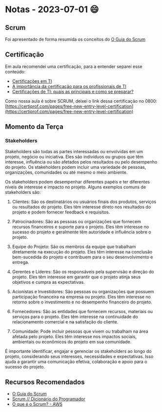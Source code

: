 # Notas - 2023-07-01 😄
 
## Scrum

Foi apresentado de forma resumida os conceitos do [O Guia do Scrum](https://scrumguides.org/docs/scrumguide/v2020/2020-Scrum-Guide-Portuguese-European.pdf)

## Certificação

Em aula recomendei uma certificação, para a entender separei esse conteúdo:

- [Certificações em TI](https://www.youtube.com/watch?v=gIk-hfl_M7g)
- [A importância da certificação para os profissionais de TI](https://imasters.com.br/e-learning/a-importancia-da-certificacao-para-os-profissionais-de-ti#:~:text=Ela%20ajuda%20no%20aprendizado%20de,no%20avan%C3%A7o%20da%20carreira%20profissional.)
- [Certificações de TI: quais as principais e como se preparar?](https://www.certifiquei.com.br/certificacoes-ti/#:~:text=As%20certifica%C3%A7%C3%B5es%20de%20TI%20s%C3%A3o,entre%20outras%20%C3%A1reas%20de%20conhecimento.)

Como nossa aula é sobre SCRUM, deixei o link dessa certificação no 0800: [https://certiprof.com/pages/free-new-entry-level-certification](https://certiprof.com/pages/free-new-entry-level-certification)

## Momento da Terça

### Stakeholders

Stakeholders são todas as partes interessadas ou envolvidas em um projeto, negócio ou iniciativa. Eles são indivíduos ou grupos que têm interesse, influência ou são afetados pelos resultados ou pelo desempenho do projeto. Os stakeholders podem incluir uma variedade de pessoas, organizações, comunidades ou até mesmo o meio ambiente.

Os stakeholders podem desempenhar diferentes papéis e ter diferentes níveis de interesse e impacto no projeto. Alguns exemplos comuns de stakeholders são:

1. Clientes: São os destinatários ou usuários finais dos produtos, serviços ou resultados do projeto. Eles têm interesse direto nos resultados do projeto e podem fornecer feedback e requisitos.

2. Patrocinadores: São as pessoas ou organizações que fornecem recursos financeiros e suporte para o projeto. Eles têm interesse no sucesso do projeto e geralmente têm autoridade e influência sobre o projeto.

3. Equipe do Projeto: São os membros da equipe que trabalham diretamente na execução do projeto. Eles têm interesse na conclusão bem-sucedida do projeto e contribuem para o seu desenvolvimento e entrega.

4. Gerentes e Líderes: São os responsáveis pela supervisão e direção do projeto. Eles têm interesse em garantir que o projeto atinja seus objetivos e cumpra as expectativas.

5. Acionistas e Investidores: São pessoas ou organizações que possuem participação financeira na empresa ou projeto. Eles têm interesse no retorno sobre o investimento e no desempenho financeiro do projeto.

6. Fornecedores: São as entidades que fornecem recursos, materiais ou serviços para o projeto. Eles têm interesse na continuidade do relacionamento comercial e na satisfação do cliente.

7. Comunidade: Pode incluir pessoas que vivem ou trabalham na área afetada pelo projeto. Eles têm interesse nos impactos sociais, ambientais ou econômicos do projeto em sua comunidade.

É importante identificar, engajar e gerenciar os stakeholders ao longo do projeto, considerando seus interesses, necessidades e expectativas. Isso ajuda a garantir uma comunicação efetiva, colaboração e apoio para o sucesso do projeto.

## Recursos Recomendados

- [O Guia do Scrum](https://scrumguides.org/docs/scrumguide/v2020/2020-Scrum-Guide-Portuguese-European.pdf)
- [Scrum // Dicionário do Programador](https://www.youtube.com/watch?v=3aCww_1RnL0)
- [O que é o Scrum? - AWS](https://aws.amazon.com/pt/what-is/scrum/#:~:text=adotar%20o%20DevOps%3F-,O%20que%20%C3%A9%20o%20Scrum%3F,uma%20entrega%20eficiente%20de%20projetos.)
